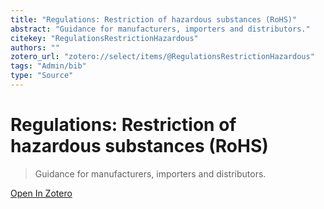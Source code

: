```yaml
---
title: "Regulations: Restriction of hazardous substances (RoHS)"
abstract: "Guidance for manufacturers, importers and distributors."
citekey: "RegulationsRestrictionHazardous"
authors: ""
zotero_url: "zotero://select/items/@RegulationsRestrictionHazardous"
tags: "Admin/bib"
type: "Source"
---
```


# Regulations: Restriction of hazardous substances (RoHS) 
> Guidance for manufacturers, importers and distributors.

[Open In Zotero](zotero://select/items/@RegulationsRestrictionHazardous)